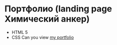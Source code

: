 # Портфолио (landing page Химический анкер)
- HTML 5
- CSS
Can you view [my portfolio](https://nikta1531.github.io/landing-page-him_anker/)
